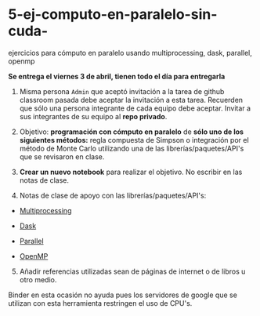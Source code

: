 # 5-ej-computo-en-paralelo-sin-cuda-
ejercicios para cómputo en paralelo usando multiprocessing, dask, parallel, openmp


**Se entrega el viernes 3 de abril, tienen todo el día para entregarla**

1. Misma persona `Admin` que aceptó invitación a la tarea de github classroom pasada debe aceptar la invitación a esta tarea. Recuerden que sólo una persona integrante de cada equipo debe aceptar. Invitar a sus integrantes de su equipo al **repo privado**. 

2. Objetivo: **programación con cómputo en paralelo** de **sólo uno de los siguientes métodos:** regla compuesta de Simpson o integración por el método de Monte Carlo utilizando una de las librerías/paquetes/API's que se revisaron en clase.

3. **Crear un nuevo notebook** para realizar el objetivo. No escribir en las notas de clase.

4. Notas de clase de apoyo con las librerías/paquetes/API's:

  * [Multiprocessing](https://github.com/ITAM-DS/analisis-numerico-computo-cientifico/blob/master/temas/II.computo_paralelo/2.2.Python_multiprocessing.ipynb)
  
  * [Dask](https://github.com/ITAM-DS/analisis-numerico-computo-cientifico/blob/master/temas/II.computo_paralelo/2.2.Python_dask.ipynb)
  
  * [Parallel](https://github.com/ITAM-DS/analisis-numerico-computo-cientifico/blob/master/temas/II.computo_paralelo/2.2.R_parallel.ipynb)
  
  * [OpenMP](https://github.com/ITAM-DS/analisis-numerico-computo-cientifico/blob/master/temas/II.computo_paralelo/2.2.C_OpenMP.ipynb)


5. Añadir referencias utilizadas sean de páginas de internet o de libros u otro medio.

Binder en esta ocasión no ayuda pues los servidores de google que se utilizan con esta herramienta restringen el uso de CPU's.
